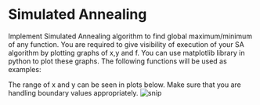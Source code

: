 # Simulated Annealing 

Implement Simulated Annealing algorithm to find global maximum/minimum of any function. You are required to give visibility of execution of your SA algorithm by plotting graphs of x,y and f. You can use matplotlib library in python to plot these graphs. The following functions will be used as examples:

The range of x and y can be seen in plots below. Make sure that you are handling boundary values appropriately.
![snip](https://user-images.githubusercontent.com/65900166/107262115-fa618880-6a61-11eb-97df-40bef7f2c546.PNG)
